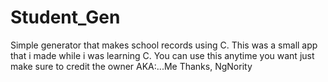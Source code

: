 # Student_Gen
Simple generator that makes school records using C.
This was a small app that i made while i was learning C.
You can use this anytime you want just make sure to credit the owner AKA:...Me
Thanks, NgNority
